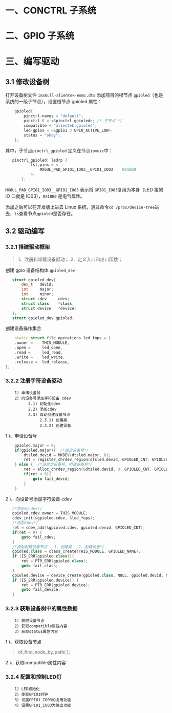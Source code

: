# 一、CONCTRL 子系统

# 二、GPIO 子系统

# 三、编写驱动

## 3.1  修改设备树
打开设备树文件 `imx6ull-alientek-emmc.dts` 添加项目的根节点 `gpioled`（也是系统的一级子节点），设置根节点 gpioled 属性：
``` cpp
	gpioled{
		pinctrl-names = "default";
		pinctrl-0 = <&pinctrl_gpioled>; /* 子节点 */
		compatible = "alientek,gpioled";
		led-gpios = <&gpio1 3 GPIO_ACTIVE_LOW>;
		status = "okay";
	};
```
其中，子节点`pinctrl_gpioled` 定义在节点`iomuxc`中：
 ``` cpp
	pinctrl_gpioled: ledrp {
			fsl,pins = <
				MX6UL_PAD_GPIO1_IO03__GPIO1_IO03    0X10B0
			>;
		};
```
`MX6UL_PAD_GPIO1_IO03__GPIO1_IO03` 表示将 `GPIO1_IO03`复用为本身（LED 接的 IO 口就是 IO03），`0X10B0` 是电气属性。

添加之后可以在开发版上进去 Linux 系统，通过命令`cd /proc/device-tree`进去，`ls`查看节点`gpioled`是否存在。

## 3.2  驱动编写
### 3.2.1 搭建驱动框架
>1、注册和卸载设备驱动；
2、定义入口和出口函数；

创建 gpio 设备结构体 `gpioled_dev`
 ``` cpp
	struct gpioled_dev{
	    dev_t   devid;
	    int     major;
	    int     minor;
	    struct cdev     cdev;
	    struct class    *class;
	    struct device   *device;
	};
	struct gpioled_dev gpioled;
 ```

   创建设备操作集合
``` cpp
	static struct file_operations led_fops = {
	.owner =	THIS_MODULE,
    .open =		led_open,
	.read =		led_read,
	.write =	led_write,
	.release =	led_release,
};
```

### 3.2.2 注册字符设备驱动
 ```
	 1) 申请设备号
	 2) 向设备号添加字符设备 cdev
		   2.1) 初始化cdev
		   2.2) 添加cdev
		   2.3) 自动创建设备节点
			    2.3.1) 创建类
			    2.3.2) 创建设备
```
1 )、申请设备号
``` cpp
	gpioled.major = 0;
    if(gpioled.major){  /*给定设备号*/
        dtsled.devid = MKDEV(dtsled.major, 0);
        ret = register_chrdev_region(dtsled.devid, GPIOLED_CNT, GPIOLED_NAME);
    } else {  /*没给定设备号，申请设备号*/
        ret = alloc_chrdev_region(&dtsled.devid, 0, GPIOLED_CNT, GPIOLED_NAME);
        if(ret < 0){
            goto fail_devid;
        }
    }
```
 2 )、向设备号添加字符设备 cdev
 ``` cpp
	/*初始化cdev*/
    gpioled.cdev.owner = THIS_MODULE;
    cdev_init(&gpioled.cdev, &led_fops);
    /*添加cdev*/
    ret = cdev_add(&gpioled.cdev, gpioled.devid, GPIOLED_CNT);
    if(ret < 0) {
        goto fail_cdev;
    }
    /*自动创建设备节点   1、创建类   2、创建设备*/
    gpioled.class = class_create(THIS_MODULE, GPIOLED_NAME);
    if (IS_ERR(gpioled.class)){
		ret = PTR_ERR(gpioled.class);
        goto fail_class;
    }
    gpioled.device = device_create(gpioled.class, NULL, gpioled.devid, NULL, GPIOLED_NAME);
    if (IS_ERR(gpioled.device)) {
		ret = PTR_ERR(gpioled.device);
        goto fail_device;
	}
 ```
 
### 3.2.3 获取设备树中的属性数据
 ```
	 1) 获取设备节点
	 2) 获取compatible属性内容
     3) 获取status属性内容 
```
1 )、获取设备节点
>of_find_node_by_path( );

2 )、获取compatible属性内容







### 3.2.4 配置和控制LED灯
 ```
	 1) LED初始化
	 2) 使能GPIO1时钟
     3) 设置GPIO1_IO03的复用功能
     4) 设置GPIO1_IO03为输出功能
```
<!--stackedit_data:
eyJoaXN0b3J5IjpbLTE1OTQzNjQ3OTMsLTg3Mjg2MTE0NSw2OT
MzMTg0MjIsMTMxMTg5NjQ2Nyw3NTI4NjE1NTIsNjU1NjMyMzQw
LDM4MTY3OTc0NCwtNjk2NDc0NjAwLDE2OTkzNTA0NjMsLTczMD
gzMDg4MiwxNjk2MTgwNDg4XX0=
-->